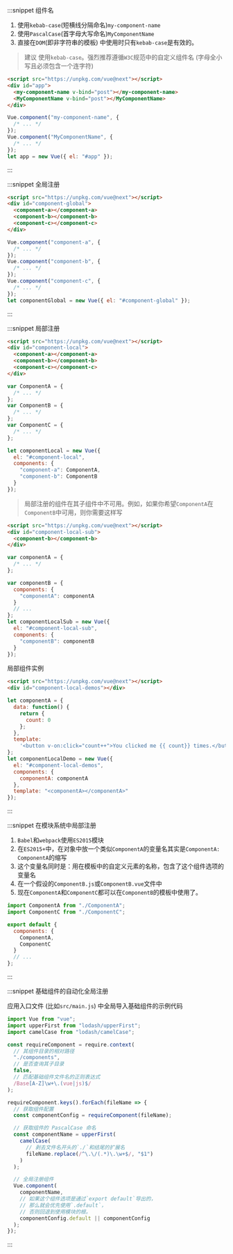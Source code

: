 :::snippet 组件名

1. 使用`kebab-case`(短横线分隔命名)`my-component-name`<br/>
2. 使用`PascalCase`(首字母大写命名)`MyComponentName`<br/>
3. 直接在`DOM`(即非字符串的模板) 中使用时只有`kebab-case`是有效的。<br/>

> 建议 使用`kebab-case`。强烈推荐遵循`W3C`规范中的自定义组件名 (字母全小写且必须包含一个连字符)

```html
<script src="https://unpkg.com/vue@next"></script>
<div id="app">
  <my-component-name v-bind="post"></my-component-name>
  <MyComponentName v-bind="post"></MyComponentName>
</div>
```

```javascript
Vue.component("my-component-name", {
  /* ... */
});
Vue.component("MyComponentName", {
  /* ... */
});
let app = new Vue({ el: "#app" });
```

:::

:::snippet 全局注册

```html
<script src="https://unpkg.com/vue@next"></script>
<div id="component-global">
  <component-a></component-a>
  <component-b></component-b>
  <component-c></component-c>
</div>
```

```javascript
Vue.component("component-a", {
  /* ... */
});
Vue.component("component-b", {
  /* ... */
});
Vue.component("component-c", {
  /* ... */
});
let componentGlobal = new Vue({ el: "#component-global" });
```

:::

:::snippet 局部注册

```html
<script src="https://unpkg.com/vue@next"></script>
<div id="component-local">
  <component-a></component-a>
  <component-b></component-b>
  <component-c></component-c>
</div>
```

```javascript
var ComponentA = {
  /* ... */
};
var ComponentB = {
  /* ... */
};
var ComponentC = {
  /* ... */
};

let componentLocal = new Vue({
  el: "#component-local",
  components: {
    "component-a": ComponentA,
    "component-b": ComponentB
  }
});
```

> 局部注册的组件在其子组件中不可用。例如，如果你希望`ComponentA`在`ComponentB`中可用，则你需要这样写

```html
<script src="https://unpkg.com/vue@next"></script>
<div id="component-local-sub">
  <component-b></component-b>
</div>
```

```javascript
var componentA = {
  /* ... */
};

var componentB = {
  components: {
    "componentA": componentA
  }
  // ...
};
let componentLocalSub = new Vue({
  el: "#component-local-sub",
  components: {
    "componentB": componentB
  }
});
```

局部组件实例

```html
<script src="https://unpkg.com/vue@next"></script>
<div id="component-local-demos"></div>
```

```javascript
let componentA = {
  data: function() {
    return {
      count: 0
    };
  },
  template:
    '<button v-on:click="count++">You clicked me {{ count}} times.</button>'
};
let componentLocalDemo = new Vue({
  el: "#component-local-demos",
  components: {
    componentA: componentA
  },
  template: "<componentA></componentA>"
});
```

:::

:::snippet 在模块系统中局部注册

1. `Babel`和`webpack`使用`ES2015`模块
2. 在`ES2015+`中，在对象中放一个类似`ComponentA`的变量名其实是`ComponentA: ComponentA`的缩写
3. 这个变量名同时是：用在模板中的自定义元素的名称，包含了这个组件选项的变量名
4. 在一个假设的`ComponentB.js`或`ComponentB.vue`文件中
5. 现在`ComponentA`和`ComponentC`都可以在`ComponentB`的模板中使用了。

```javascript
import ComponentA from "./ComponentA";
import ComponentC from "./ComponentC";

export default {
  components: {
    ComponentA,
    ComponentC
  }
  // ...
};
```

:::

:::snippet 基础组件的自动化全局注册

应用入口文件 (比如`src/main.js`) 中全局导入基础组件的示例代码

```javascript
import Vue from "vue";
import upperFirst from "lodash/upperFirst";
import camelCase from "lodash/camelCase";

const requireComponent = require.context(
  // 其组件目录的相对路径
  "./components",
  // 是否查询其子目录
  false,
  // 匹配基础组件文件名的正则表达式
  /Base[A-Z]\w+\.(vue|js)$/
);

requireComponent.keys().forEach(fileName => {
  // 获取组件配置
  const componentConfig = requireComponent(fileName);

  // 获取组件的 PascalCase 命名
  const componentName = upperFirst(
    camelCase(
      // 剥去文件名开头的`./`和结尾的扩展名
      fileName.replace(/^\.\/(.*)\.\w+$/, "$1")
    )
  );

  // 全局注册组件
  Vue.component(
    componentName,
    // 如果这个组件选项是通过`export default`导出的，
    // 那么就会优先使用`.default`，
    // 否则回退到使用模块的根。
    componentConfig.default || componentConfig
  );
});
```

:::
